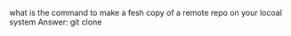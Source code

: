 what is the command to make a fesh copy of a remote repo on your locoal system
Answer: git clone <https url>
